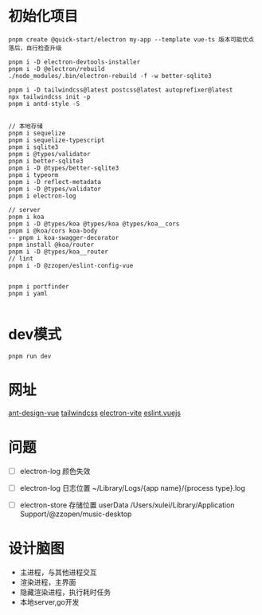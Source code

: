 # 初始化项目
```shell
pnpm create @quick-start/electron my-app --template vue-ts 版本可能优点落后，自行检查升级

pnpm i -D electron-devtools-installer
pnpm i -D @electron/rebuild
./node_modules/.bin/electron-rebuild -f -w better-sqlite3

pnpm i -D tailwindcss@latest postcss@latest autoprefixer@latest
npx tailwindcss init -p
pnpm i antd-style -S


// 本地存储
pnpm i sequelize
pnpm i sequelize-typescript
pnpm i sqlite3
pnpm i @types/validator
pnpm i better-sqlite3
pnpm i -D @types/better-sqlite3
pnpm i typeorm
pnpm i -D reflect-metadata
pnpm i -D @types/validator
pnpm i electron-log

// server
pnpm i koa
pnpm i -D @types/koa @types/koa @types/koa__cors
pnpm i @koa/cors koa-body
-- pnpm i koa-swagger-decorator
pnpm install @koa/router
pnpm i -D @types/koa__router
// lint
pnpm i -D @zzopen/eslint-config-vue


pnpm i portfinder
pnpm i yaml
```
```shell

```

# dev模式
```shell
pnpm run dev
```

# 网址
[ant-design-vue](https://www.antdv.com/components/overview-cn/)
[tailwindcss](https://www.tailwindcss.cn/docs/guides/vite)
[electron-vite](https://cn.electron-vite.org/guide/troubleshooting.html#%E6%9E%84%E5%BB%BA)
[eslint.vuejs](https://eslint.vuejs.org/rules/first-attribute-linebreak.html)

# 问题
- [ ] electron-log 颜色失效
- [ ] electron-log 日志位置 ~/Library/Logs/{app name}/{process type}.log
- [ ] electron-store 存储位置 userData  /Users/xulei/Library/Application Support/@zzopen/music-desktop



# 设计脑图
- 主进程，与其他进程交互
- 渲染进程，主界面
- 隐藏渲染进程，执行耗时任务
- 本地server,go开发
